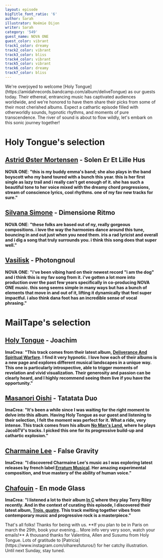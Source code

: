 ```yaml
---
layout: episode
bigTitle_font_ratio: '6'
author: Sarah
illustrator: Noémie Dijon
writer: Sarah
category: '549'
guest_name: NOVA ONE
guest_color: vibrant
track1_color: dreamy
track2_color: vibrant
track3_color: bliss
track4_color: vibrant
track5_color: vibrant
track6_color: dreamy
track7_color: bliss
---
```

<p id="introduction">
We're overjoyed to welcome [Holy Tongue](https://amidahrecords.bandcamp.com/album/deliveTongue) as our guests 
today. Their ethereal, entrancing music has captivated audiences worldwide, and we're honored to have them share their picks from some of their most cherished albums. Expect a cathartic episode filled with otherworldly sounds, hypnotic rhythms, and moments of pure transcendence. The river of sound is about to flow wildly, let's embark on this sonic journey together!
</p>

# Holy Tongue's selection

## [Astrid Øster Mortensen](https://astridostermortensen.bandcamp.com/album/gro-mig-en-blomst) - Solen Er Et Lille Hus

**NOVA ONE**: **"**this is my buddy emma's band; she also plays in the band boyscott who my band toured with a bunch this year. this is her first single as lazy trail and i really can't get enough of it. she has such a beautiful tone to her voice mixed with the dreamy chord progressions, stream of conscience lyrics, cool rhythms. one of my fav new tracks for sure.**"**

## [Silvana Simone](https://ultimotango.bandcamp.com/album/ritmiche-italiane) - Dimensione Ritmo

**NOVA ONE**: **"**these folks are based out of ny, really gorgeous compositions. i love the way the harmonies dance around this tune, bouncing in and out just when you need them. iris a rad lyricist and overall and i dig a song that truly surrounds you. i think this song does that super well.**"**

## [Vasilisk](https://steinklangindustries.bandcamp.com/album/sk78-vasilisk-mkwaju-2014) - Photongnoul

**NOVA ONE**: **"**i've been vibing hard on their newest record "i am the dog" and i think this is my fav song from it. i've gotten a lot more into production over the past few years specifically in co-producing NOVA ONE music. this song seems simple in many ways but has a bunch of elements that move in and out of it, lifting it dynamically that feel super impactful. i also think dana foot has an incredible sense of vocal phrasing.**"**

# MailTape's selection

## [Holy Tongue](https://amidahrecords.bandcamp.com/album/deliveTongue) - Joachim

**ImaCrea**: **"**This track comes from their latest album, [Deliverance And Spiritual Warfare](https://amidahrecords.bandcamp.com/album/delivWarfare). I find it very hypnotic. I love how each of their albums is a new page and explores different musical landscapes in a unique way. This one is particularly introspective, able to trigger moments of revelation and vivid visualization. Their generosity and passion can be clearly heard, and I highly recommend seeing them live if you have the opportunity.**"**

## [Masanori Oishi](http://www.m-oishi.com) - Tatatata Duo

**ImaCrea**: **"**It's been a while since I was waiting for the right moment to delve into this album. Having Holy Tongue as our guest and listening to their selection, I felt the moment was perfect for it. What a ride, very intense. This track comes from his album [No Man's 
Land](https://tower.jp/item/3879763/NO-MAN'S-LAND-MasanLand), where he plays JacobTV's tracks. I picked this one for its progressive build-up and cathartic explosion.**"**

## [Charmaine Lee](https://erratum.bandcamp.com/album/knvf) - False Gravity

**ImaCrea**: **"**I discovered Charmaine Lee's music as I was exploring latest releases by french label [Erratum Musical](https://erratum.bandcamp.com/). Her amazing experimental composition, and true mastery of the ability of human voice.**"**

## [Chafouin](https://chafouin.bandcamp.com/album/trois-quatre) - En mode Glass

**ImaCrea**: **"**I listened a lot to their album [In C](https://chafouin.bandcamp.com/album/in-c-3) where they play Terry Riley recently. And in the context of curating this episode, I discovered their latest album, [Trois, quatre](https://chafouin.bandcamp.com/album/trois-quatre). This track melting together vibes from contemporary music and progressive rock is a masterpiece.**"**

<p id="outroduction">That's all folks! Thanks for being with us. **If you plan to be in Paris on march the 29th, book your evening... More info very very soon, watch your emails!** A thousand thanks for Valentina, Allen and Susumu from Holy Tongue. Lots of gratitude to [Patricia](https://www.instagram.com/olharesfuturos/) for her catchy illustration. Until next Sunday, stay tuned.</p>
